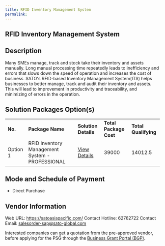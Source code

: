 ```yaml
---
title: RFID Inventory Management System
permalink: 
---
```


## RFID Inventory Management System

## Description

Many SMEs manage, track and stock take their inventory and assets manually. Long manual processing time repeatedly leads to inefficiency and errors that slows down the speed of operation and increases the cost of business. SATO's RFID-based Inventory Management System(ITS) helps businesses to better manage, track and audit their inventory and assets. This will lead to improvement in productivity and traceability, and minimizing of errors in the operation.

## Solution Packages Option(s)

<table>
<tr>
<td><b>No.</b></td>
<td><b>Package Name</b></td>
<td><b>Solution Details</b></td>
<td><b>Total Package Cost</b></td>
<td><b>Total Qualifying</b></td>
</tr>
<tr>
<td>Option 1</td>
<td>RFID Inventory Management System - PROFESSIONAL</td>
<td><a href='https://www.gobusiness.gov.sg/images/psg/SATO_Asia_20210261_Desensitised_Annex_3_Part_2.pdf'>View Details</a></td>
<td>39000</td>
<td>14012.5</td>
</tr>
</table>

## Mode and Schedule of Payment

 - Direct Purchase

## Vendor Information

 Web URL: https://satoasiapacific.com/ 
Contact Hotline: 62762722 
Contact Email: salesorder-sap@sato-global.com 


Interested companies can get a quotation from the pre-approved vendor, before applying for the PSG through the <a href='https://www.businessgrants.gov.sg/'>Business Grant Portal (BGP)</a>.
